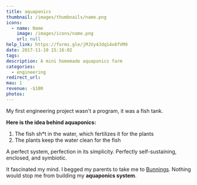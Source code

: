 ```yaml
---
title: aquaponics
thumbnail: /images/thumbnails/name.png
icons:
  - name: Name
    image: /images/icons/name.png
    url: null
help_link: https://forms.gle/jMJVy4Jdq14x8fVM9
date: 2017-11-10 15:16:02
tags:
description: A mini homemade aquaponics farm
categories:
  - engineering
redirect_url:
mau: 1
revenue: -$100
photos:
---
```


My first engineering project wasn't a program, it was a fish tank. 

**Here is the idea behind aquaponics:** 
1. The fish sh*t in the water, which fertilizes it for the plants
2. The plants keep the water clean for the fish

A perfect system, perfection in its simplicity. Perfectly self-sustaining, enclosed, and symbiotic. 

It fascinated my mind. I begged my parents to take me to [Bunnings](https://en.wikipedia.org/wiki/Bunnings). 
Nothing would stop me from building my **aquaponics system**.